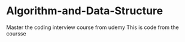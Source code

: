 # Algorithm-and-Data-Structure
Master the coding interview course from udemy
This is code from the coursse
